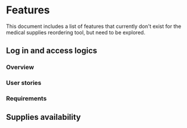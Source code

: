 # Features 
This document includes a list of features that currently don't exist for the medical supplies reordering tool, but need to be explored.

## Log in and access logics 
### Overview 
### User stories 
### Requirements

## Supplies availability 
